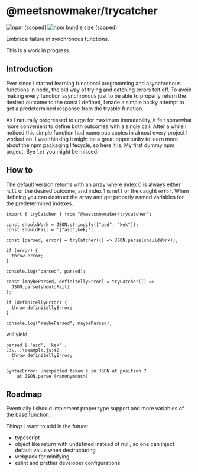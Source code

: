 # @meetsnowmaker/trycatcher

![npm (scoped)](https://img.shields.io/npm/v/@meetsnowmaker/trycatcher)
![npm bundle size (scoped)](https://img.shields.io/bundlephobia/min/@meetsnowmaker/trycatcher)

Embrace failure in synchronous functions.

This is a work in progress.

## Introduction

Ever since I started learning functional programming and asynchronous functions in node, the old way of trying and catching errors felt off. To avoid making every function asynchronous just to be able to properly return the desired outcome to the const I defined, I made a simple hacky attempt to get a predetermined response from the tryable function.

As I naturally progressed to urge for maximum immutability, it felt somewhat more convenient to define both outcomes with a single call. After a while I noticed this simple function had numerous copies in almost every project I worked on. I was thinking it might be a great opportunity to learn more about the npm packaging lifecycle, so here it is. My first dummy npm project. Bye `let` you might be missed.

## How to

The default version returns with an array where index 0 is always either `null` or the desired outcome, and index 1 is `null` or the caught `error`. When defining you can destruct the array and get properly named variables for the predetermined indexes.

```node
import { tryCatcher } from "@meetsnowmaker/trycatcher";

const shouldWork = JSON.stringify(["asd", "kek"]);
const shouldFail = '["asd",kek]';

const [parsed, error] = tryCatcher(() => JSON.parse(shouldWork));

if (error) {
  throw error;
}

console.log("parsed", parsed);

const [maybeParsed, definitellyError] = tryCatcher(() =>
  JSON.parse(shouldFail)
);

if (definitellyError) {
  throw definitellyError;
}

console.log("maybeParsed", maybeParsed);
```

will yield

```
parsed [ 'asd', 'kek' ]
C:\...\example.js:42
  throw definitellyError;
  ^

SyntaxError: Unexpected token k in JSON at position 7
    at JSON.parse (<anonymous>)
```

## Roadmap

Eventually I should implement proper type support and more variables of the base function.

Things I want to add in the future:

- typescript
- object like return with undefined instead of null, so one can inject default value when destructuring
- webpack for minifying
- eslint and prettier developer configurations
